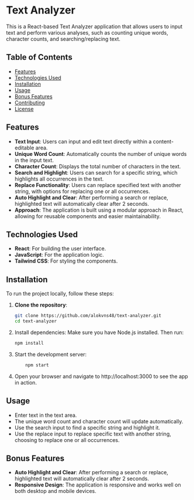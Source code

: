 # Text Analyzer

This is a React-based Text Analyzer application that allows users to input text and perform various analyses, such as counting unique words, character counts, and searching/replacing text.

## Table of Contents

- [Features](#features)
- [Technologies Used](#technologies-used)
- [Installation](#installation)
- [Usage](#usage)
- [Bonus Features](#bonus-features)
- [Contributing](#contributing)
- [License](#license)

## Features

- **Text Input**: Users can input and edit text directly within a content-editable area.
- **Unique Word Count**: Automatically counts the number of unique words in the input text.
- **Character Count**: Displays the total number of characters in the text.
- **Search and Highlight**: Users can search for a specific string, which highlights all occurrences in the text.
- **Replace Functionality**: Users can replace specified text with another string, with options for replacing one or all occurrences.
- **Auto Highlight and Clear**: After performing a search or replace, highlighted text will automatically clear after 2 seconds.
- **Approach**: The application is built using a modular approach in React, allowing for reusable components and easier maintainability.

## Technologies Used

- **React**: For building the user interface.
- **JavaScript**: For the application logic.
- **Tailwind CSS**: For styling the components.

## Installation

To run the project locally, follow these steps:

1. **Clone the repository**:
   ```bash
   git clone https://github.com/alokvns48/text-analyzer.git
   cd text-analyzer
   ```
2. Install dependencies: Make sure you have Node.js installed. Then run:
    ```bash
    npm install

    ```
3. Start the development server:
    ```bash
        npm start
    ```

4. Open your browser and navigate to http://localhost:3000 to see the app in action.


## Usage

- Enter text in the text area.
- The unique word count and character count will update automatically.
- Use the search input to find a specific string and highlight it.
- Use the replace input to replace specific text with another string, choosing to replace one or all occurrences.

## Bonus Features

- **Auto Highlight and Clear**: After performing a search or replace, highlighted text will automatically clear after 2 seconds.
- **Responsive Design**: The application is responsive and works well on both desktop and mobile devices.


